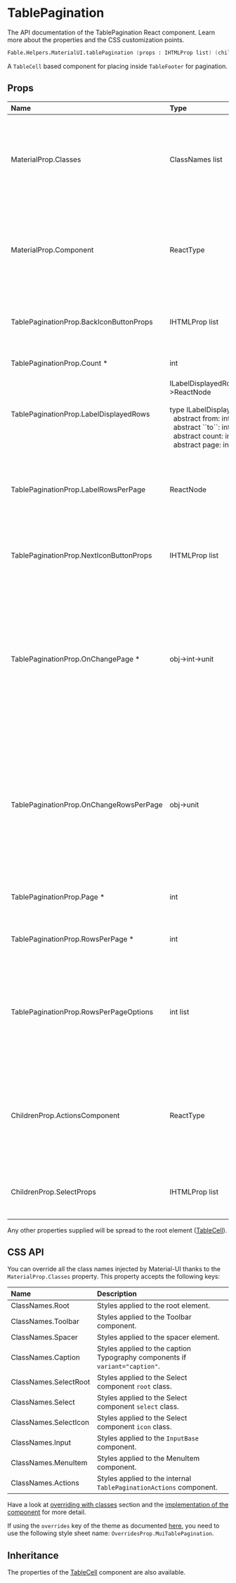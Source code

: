 # TablePagination

<p class="description">The API documentation of the TablePagination React component. Learn more about the properties and the CSS customization points.</p>

```fsharp
Fable.Helpers.MaterialUI.tablePagination (props : IHTMLProp list) (children : ReactElement list) : ReactElement
```

A `TableCell` based component for placing inside `TableFooter` for pagination.

## Props

| Name | Type | Default | Description |
|:-----|:-----|:--------|:------------|
| <span class="prop-name">MaterialProp.Classes</span> | <span class="prop-type">ClassNames list</span> |   | Override or extend the styles applied to the component.  See CSS API below for more details.  |
| <span class="prop-name">MaterialProp.Component</span> | <span class="prop-type">ReactType</span> | <span class="prop-default">TableCell</span> | The component used for the root node. Either a string to use a DOM element or a component. |
| <span class="prop-name">TablePaginationProp.BackIconButtonProps</span> | <span class="prop-type">IHTMLProp list</span> |   | Properties applied to the back arrow [`IconButton`](#/api/icon-button) component. |
| <span class="prop-name required">TablePaginationProp.Count *</span> | <span class="prop-type">int</span> |   | The total number of rows. |
| <span class="prop-name">TablePaginationProp.LabelDisplayedRows</span> | <span class="prop-type">ILabelDisplayedRowsArgs->ReactNode<br><br>type&nbsp;ILabelDisplayedRowsArgs&nbsp;=<br>&nbsp;&nbsp;abstract&nbsp;from:&nbsp;int<br>&nbsp;&nbsp;abstract&nbsp;&#96;&#96;to&#96;&#96;:&nbsp;int<br>&nbsp;&nbsp;abstract&nbsp;count:&nbsp;int<br>&nbsp;&nbsp;abstract&nbsp;page:&nbsp;int<br></span> | <span class="prop-default">({ from, to, count }) => `${from}-${to} of ${count}`</span> | Customize the displayed rows label. |
| <span class="prop-name">TablePaginationProp.LabelRowsPerPage</span> | <span class="prop-type">ReactNode</span> | <span class="prop-default">str "Rows per page:"</span> | Customize the rows per page label. Invoked with a `{ from, to, count, page }` object. |
| <span class="prop-name">TablePaginationProp.NextIconButtonProps</span> | <span class="prop-type">IHTMLProp list</span> |   | Properties applied to the next arrow [`IconButton`](#/api/icon-button) element. |
| <span class="prop-name required">TablePaginationProp.OnChangePage * </span> | <span class="prop-type">obj->int->unit</span> |   | Callback fired when the page is changed.<br><br>**Signature:**<br>`(event: obj) -> (page: int) -> unit`<br>*event:* The event source of the callback<br>*page:* The page selected |
| <span class="prop-name">TablePaginationProp.OnChangeRowsPerPage</span> | <span class="prop-type">obj->unit</span> |   | Callback fired when the number of rows per page is changed.<br><br>**Signature:**<br>`(event : obj) -> unit`<br>*event:* The event source of the callback |
| <span class="prop-name required">TablePaginationProp.Page *</span> | <span class="prop-type">int</span> |   | The zero-based index of the current page. |
| <span class="prop-name required">TablePaginationProp.RowsPerPage *</span> | <span class="prop-type">int</span> |   | The number of rows per page. |
| <span class="prop-name">TablePaginationProp.RowsPerPageOptions</span> | <span class="prop-type">int list</span> | <span class="prop-default">[5; 10; 25]</span> | Customizes the options of the rows per page select field. If less than two options are available, no select field will be displayed. |
| <span class="prop-name">ChildrenProp.ActionsComponent</span> | <span class="prop-type">ReactType</span> | <span class="prop-default">TablePaginationActions</span> | The component used for displaying the actions. Either a string to use a DOM element or a component. |
| <span class="prop-name">ChildrenProp.SelectProps</span> | <span class="prop-type">IHTMLProp list</span> |   | Properties applied to the rows per page [`Select`](#/api/select) element. |

Any other properties supplied will be spread to the root element ([TableCell](#/api/table-cell)).

## CSS API

You can override all the class names injected by Material-UI thanks to the `MaterialProp.Classes` property.
This property accepts the following keys:


| Name | Description |
|:-----|:------------|
| <span class="prop-name">ClassNames.Root</span> | Styles applied to the root element.
| <span class="prop-name">ClassNames.Toolbar</span> | Styles applied to the Toolbar component.
| <span class="prop-name">ClassNames.Spacer</span> | Styles applied to the spacer element.
| <span class="prop-name">ClassNames.Caption</span> | Styles applied to the caption Typography components if `variant="caption"`.
| <span class="prop-name">ClassNames.SelectRoot</span> | Styles applied to the Select component `root` class.
| <span class="prop-name">ClassNames.Select</span> | Styles applied to the Select component `select` class.
| <span class="prop-name">ClassNames.SelectIcon</span> | Styles applied to the Select component `icon` class.
| <span class="prop-name">ClassNames.Input</span> | Styles applied to the `InputBase` component.
| <span class="prop-name">ClassNames.MenuItem</span> | Styles applied to the MenuItem component.
| <span class="prop-name">ClassNames.Actions</span> | Styles applied to the internal `TablePaginationActions` component.

Have a look at [overriding with classes](#/customization/overrides) section
and the [implementation of the component](https://github.com/mui-org/material-ui/tree/master/packages/material-ui/src/TablePagination/TablePagination.js)
for more detail.

If using the `overrides` key of the theme as documented
[here](#/customization/themes),
you need to use the following style sheet name: `OverridesProp.MuiTablePagination`.

## Inheritance

The properties of the [TableCell](#/api/table-cell) component are also available.
<!-- You can take advantage of this behavior to [target nested components](/guides/api/#spread). -->

<!--## Demos-->

<!--- [Tables](/demos/tables/)-->

